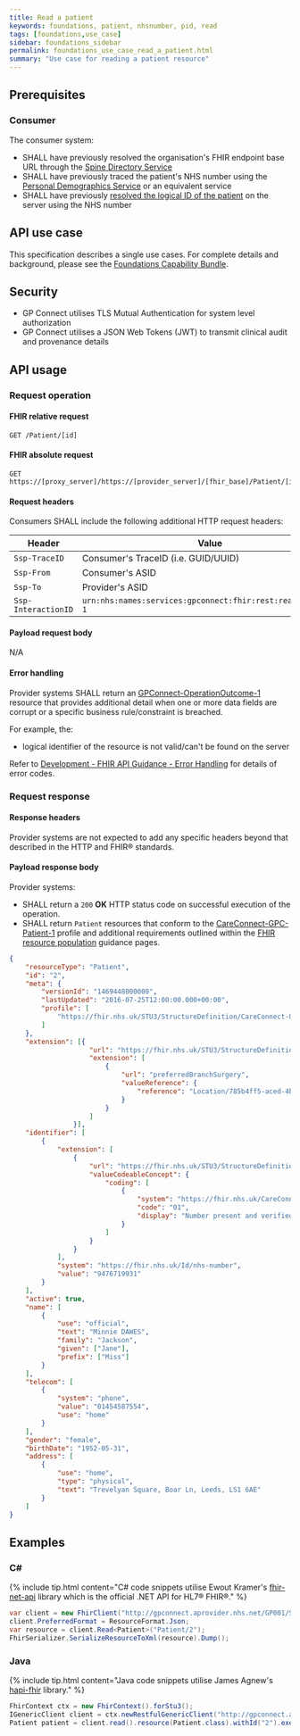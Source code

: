 ```yaml
---
title: Read a patient
keywords: foundations, patient, nhsnumber, pid, read
tags: [foundations,use_case]
sidebar: foundations_sidebar
permalink: foundations_use_case_read_a_patient.html
summary: "Use case for reading a patient resource"
---
```


## Prerequisites ##

### Consumer ###

The consumer system:

- SHALL have previously resolved the organisation's FHIR endpoint base URL through the [Spine Directory Service](https://nhsconnect.github.io/gpconnect/integration_spine_directory_service.html)
- SHALL have previously traced the patient's NHS number using the [Personal Demographics Service]( https://nhsconnect.github.io/gpconnect/integration_personal_demographic_service.html) or an equivalent service
- SHALL have previously [resolved the logical ID of the patient](https://nhsconnect.github.io/gpconnect/foundations_use_case_find_a_patient.html) on the server using the NHS number

## API use case ##

This specification describes a single use cases. For complete details and background, please see the [Foundations Capability Bundle](foundations.html).

## Security ##

- GP Connect utilises TLS Mutual Authentication for system level authorization
- GP Connect utilises a JSON Web Tokens (JWT) to transmit clinical audit and provenance details

## API usage ##

### Request operation ###

#### FHIR relative request ####

```http
GET /Patient/[id]
```

#### FHIR absolute request ####

```http
GET https://[proxy_server]/https://[provider_server]/[fhir_base]/Patient/[id]
```

#### Request headers ####

Consumers SHALL include the following additional HTTP request headers:

| Header               | Value |
|----------------------|-------|
| `Ssp-TraceID`        | Consumer's TraceID (i.e. GUID/UUID) |
| `Ssp-From`           | Consumer's ASID |
| `Ssp-To`             | Provider's ASID |
| `Ssp-InteractionID`  | `urn:nhs:names:services:gpconnect:fhir:rest:read:patient-1`|

#### Payload request body ####

N/A

#### Error handling ####

Provider systems SHALL return an [GPConnect-OperationOutcome-1](https://fhir.nhs.uk/STU3/StructureDefinition/GPConnect-OperationOutcome-1) resource that provides additional detail when one or more data fields are corrupt or a specific business rule/constraint is breached.

For example, the:

- logical identifier of the resource is not valid/can't be found on the server 

Refer to [Development - FHIR API Guidance - Error Handling](development_fhir_error_handling_guidance.html) for details of error codes.

### Request response ###

#### Response headers ####

Provider systems are not expected to add any specific headers beyond that described in the HTTP and FHIR&reg; standards.

#### Payload response body ####

Provider systems:

- SHALL return a `200` **OK** HTTP status code on successful execution of the operation.
- SHALL return `Patient` resources that conform to the [CareConnect-GPC-Patient-1](https://fhir.nhs.uk/STU3/StructureDefinition/CareConnect-GPC-Patient-1) profile and additional requirements outlined within the [FHIR resource population](development_fhir_resource_guidance.html) guidance pages.

```json
{
    "resourceType": "Patient",
    "id": "2",
    "meta": {
        "versionId": "1469448000000",
        "lastUpdated": "2016-07-25T12:00:00.000+00:00",
        "profile": [
            "https://fhir.nhs.uk/STU3/StructureDefinition/CareConnect-GPC-Patient-1"
        ]
    },
    "extension": [{
					"url": "https://fhir.nhs.uk/STU3/StructureDefinition/Extension-CareConnect-GPC-RegistrationDetails-1",
					"extension": [
						{
							"url": "preferredBranchSurgery",
							"valueReference": {
								"reference": "Location/785b4ff5-aced-4bdf-b7ed-34f92131ce97"
							}
						}
					]
				}],
    "identifier": [
        {
            "extension": [
                {
                    "url": "https://fhir.nhs.uk/STU3/StructureDefinition/Extension-CareConnect-GPC-NHSNumberVerificationStatus-1",
                    "valueCodeableConcept": {
                        "coding": [
                            {
                                "system": "https://fhir.nhs.uk/CareConnect-NHSNumberVerificationStatus-1",
                                "code": "01",
                                "display": "Number present and verified"
                            }
                        ]
                    }
                }
            ],
            "system": "https://fhir.nhs.uk/Id/nhs-number",
            "value": "9476719931"
        }
    ],
    "active": true,
    "name": [
        {
            "use": "official",
            "text": "Minnie DAWES",
            "family": "Jackson",
            "given": ["Jane"],
            "prefix": ["Miss"]
        }
    ],
    "telecom": [
        {
            "system": "phone",
            "value": "01454587554",
            "use": "home"
        }
    ],
    "gender": "female",
    "birthDate": "1952-05-31",
    "address": [
        {
            "use": "home",
            "type": "physical",
            "text": "Trevelyan Square, Boar Ln, Leeds, LS1 6AE"
        }
    ]
}
```

## Examples ##

### C# ###

{% include tip.html content="C# code snippets utilise Ewout Kramer's [fhir-net-api](https://github.com/ewoutkramer/fhir-net-api) library which is the official .NET API for HL7&reg; FHIR&reg;." %}

```csharp
var client = new FhirClient("http://gpconnect.aprovider.nhs.net/GP001/STU3/1/");
client.PreferredFormat = ResourceFormat.Json;
var resource = client.Read<Patient>("Patient/2");
FhirSerializer.SerializeResourceToXml(resource).Dump();
```

### Java ###

{% include tip.html content="Java code snippets utilise James Agnew's [hapi-fhir](https://github.com/jamesagnew/hapi-fhir/
) library." %}

```java
FhirContext ctx = new FhirContext().forStu3();
IGenericClient client = ctx.newRestfulGenericClient("http://gpconnect.aprovider.nhs.net/GP001/STU3/1/");
Patient patient = client.read().resource(Patient.class).withId("2").execute();
```
